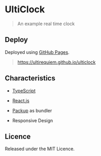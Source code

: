 # UltiClock

> An example real time clock

## Deploy

Deployed using [GitHub Pages](https://pages.github.com).

> https://ultirequiem.github.io/ulticlock

## Characteristics

- [TypeScript](https://typescriptlang.org)

- [React.js](https://reactjs.org)

- [Packup](https://packup.deno.dev) as bundler

- Responsive Design

## Licence

Released under the MIT Licence.

